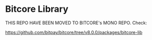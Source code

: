 Bitcore Library
=======
THIS REPO HAVE BEEN MOVED TO BITCORE's MONO REPO. Check: 

https://github.com/bitpay/bitcore/tree/v8.0.0/packages/bitcore-lib
